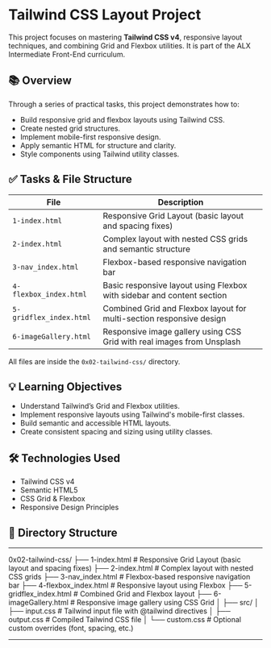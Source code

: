 # Tailwind CSS Layout Project

This project focuses on mastering **Tailwind CSS v4**, responsive layout techniques, and combining Grid and Flexbox utilities. It is part of the ALX Intermediate Front-End curriculum.

## 📚 Overview

Through a series of practical tasks, this project demonstrates how to:

- Build responsive grid and flexbox layouts using Tailwind CSS.
- Create nested grid structures.
- Implement mobile-first responsive design.
- Apply semantic HTML for structure and clarity.
- Style components using Tailwind utility classes.

## ✅ Tasks & File Structure

| File                   | Description                                                                 |
|------------------------|-----------------------------------------------------------------------------|
| `1-index.html`         | Responsive Grid Layout (basic layout and spacing fixes)                     |
| `2-index.html`         | Complex layout with nested CSS grids and semantic structure                 |
| `3-nav_index.html`     | Flexbox-based responsive navigation bar                                     |
| `4-flexbox_index.html` | Basic responsive layout using Flexbox with sidebar and content section      |
| `5-gridflex_index.html`| Combined Grid and Flexbox layout for multi-section responsive design        |
| `6-imageGallery.html`  | Responsive image gallery using CSS Grid with real images from Unsplash      |

All files are inside the `0x02-tailwind-css/` directory.

## 💡 Learning Objectives

- Understand Tailwind’s Grid and Flexbox utilities.
- Implement responsive layouts using Tailwind's mobile-first classes.
- Build semantic and accessible HTML layouts.
- Create consistent spacing and sizing using utility classes.

## 🛠️ Technologies Used

- Tailwind CSS v4
- Semantic HTML5
- CSS Grid & Flexbox
- Responsive Design Principles

## 📁 Directory Structure

---

0x02-tailwind-css/
├── 1-index.html           # Responsive Grid Layout (basic layout and spacing fixes)
├── 2-index.html           # Complex layout with nested CSS grids
├── 3-nav_index.html       # Flexbox-based responsive navigation bar
├── 4-flexbox_index.html   # Responsive layout using Flexbox
├── 5-gridflex_index.html  # Combined Grid and Flexbox layout
├── 6-imageGallery.html    # Responsive image gallery using CSS Grid
│
├── src/
│   ├── input.css          # Tailwind input file with @tailwind directives
│   ├── output.css             # Compiled Tailwind CSS file
│   └── custom.css         # Optional custom overrides (font, spacing, etc.)

---
